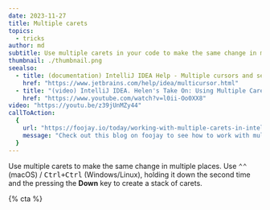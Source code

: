 ```yaml
---
date: 2023-11-27
title: Multiple carets
topics:
  - tricks
author: md
subtitle: Use multiple carets in your code to make the same change in multiple places or work with lists.
thumbnail: ./thumbnail.png
seealso:
  - title: (documentation) IntelliJ IDEA Help - Multiple cursors and selection ranges
    href: "https://www.jetbrains.com/help/idea/multicursor.html"
  - title: "(video) IntelliJ IDEA. Helen's Take On: Using Multiple Carets"
    href: "https://www.youtube.com/watch?v=l0ii-Oo0XX8"
video: "https://youtu.be/z39jUnMZy44"
callToAction:
  {
    url: "https://foojay.io/today/working-with-multiple-carets-in-intellij-idea/",
    message: "Check out this blog on foojay to see how to work with multiple carets!",
  }
---
```


Use multiple carets to make the same change in multiple places. Use <kbd>⌃⌃</kbd> (macOS) / <kbd>Ctrl+Ctrl</kbd> (Windows/Linux), holding it down the second time and the pressing the **Down** key to create a stack of carets.

{% cta %}
